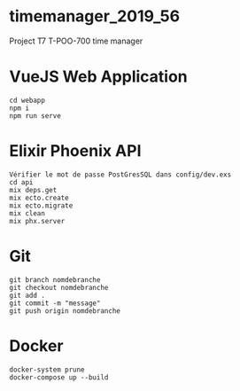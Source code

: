 # timemanager_2019_56
Project T7 T-POO-700 time manager
# VueJS Web Application
```
cd webapp
npm i
npm run serve
```
# Elixir Phoenix API
```
Vérifier le mot de passe PostGresSQL dans config/dev.exs
cd api
mix deps.get
mix ecto.create
mix ecto.migrate
mix clean
mix phx.server
```
# Git
```
git branch nomdebranche
git checkout nomdebranche
git add .
git commit -m "message"
git push origin nomdebranche
```
# Docker
```
docker-system prune
docker-compose up --build
```

